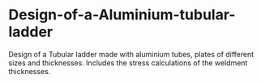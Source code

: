 # Design-of-a-Aluminium-tubular-ladder
Design of a Tubular ladder made with aluminium tubes, plates of different sizes and thicknesses. Includes the stress calculations of the weldment thicknesses.

